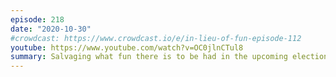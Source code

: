 ```yaml
---
episode: 218
date: "2020-10-30"
#crowdcast: https://www.crowdcast.io/e/in-lieu-of-fun-episode-112
youtube: https://www.youtube.com/watch?v=OC0jlnCTul8
summary: Salvaging what fun there is to be had in the upcoming election (part 3)
---
```


